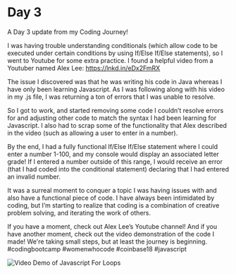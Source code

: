# Day 3
A Day 3 update from my Coding Journey!

I was having trouble understanding conditionals (which allow code to be executed under certain conditions by using If/Else If/Else statements), so I went to Youtube for some extra practice. I found a helpful video from a Youtuber named Alex Lee: https://lnkd.in/eDx2FmRX

The issue I discovered was that he was writing his code in Java whereas I have only been learning Javascript. As I was following along with his video in my .js file, I was returning a ton of errors that I was unable to resolve. 

So I got to work, and started removing some code I couldn’t resolve errors for and adjusting other code to match the syntax I had been learning for Javascript. I also had to scrap some of the functionality that Alex described in the video (such as allowing a user to enter in a number). 

By the end, I had a fully functional If/Else If/Else statement where I could enter a number 1-100, and my console would display an associated letter grade! If I entered a number outside of this range, I would receive an error (that I had coded into the conditional statement) declaring that I had entered an invalid number.

It was a surreal moment to conquer a topic I was having issues with and also have a functional piece of code. I have always been intimidated by coding, but I’m starting to realize that coding is a combination of creative problem solving, and iterating the work of others. 

If you have a moment, check out Alex Lee’s Youtube channel! And if you have another moment, check out the video demonstration of the code I made! We're taking small steps, but at least the journey is beginning. #codingbootcamp #womenwhocode #coinbase18 #javascript

<img src="assets/day3.mov" alt="Video Demo of Javascript For Loops">